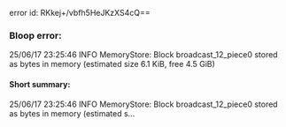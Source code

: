 error id: RKkej+/vbfh5HeJKzXS4cQ==
### Bloop error:

25/06/17 23:25:46 INFO MemoryStore: Block broadcast_12_piece0 stored as bytes in memory (estimated size 6.1 KiB, free 4.5 GiB)
#### Short summary: 

25/06/17 23:25:46 INFO MemoryStore: Block broadcast_12_piece0 stored as bytes in memory (estimated s...